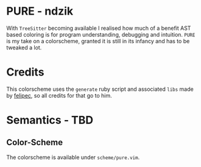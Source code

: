 # PURE - ndzik
With `TreeSitter` becoming available I realised how much of a benefit AST based coloring is for program understanding, debugging and intuition.
`PURE` is my take on a colorscheme, granted it is still in its infancy and has to be tweaked a lot.

# Credits
This colorscheme uses the `generate` ruby script and associated `libs` made by [felipec](https://github.com/felipec/vim-felipec), so all credits for that go to him.

# Semantics - TBD

## Color-Scheme
The colorscheme is available under `scheme/pure.vim`.
